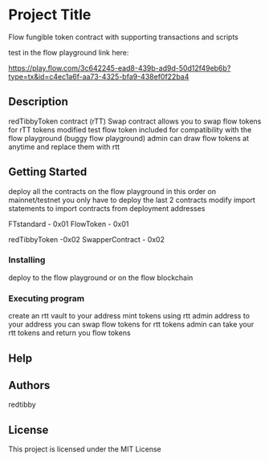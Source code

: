 # Project Title

Flow fungible token contract with supporting transactions and scripts

test in the flow playground link here:

https://play.flow.com/3c642245-ead8-439b-ad9d-50d12f49eb6b?type=tx&id=c4ec1a6f-aa73-4325-bfa9-438ef0f22ba4

## Description

redTibbyToken contract (rTT)
Swap contract allows you to swap flow tokens for rTT tokens
modified test flow token included for compatibility with the flow playground (buggy flow playground)
admin can draw flow tokens at anytime and replace them with rtt

## Getting Started
deploy all the contracts on the flow playground in this order
on mainnet/testnet you only have to deploy the last 2 contracts
modify import statements to import contracts from deployment addresses

FTstandard - 0x01
FlowToken - 0x01

redTibbyToken -0x02
SwapperContract - 0x02

### Installing

deploy to the flow playground
or on the flow blockchain

### Executing program

create an rtt vault to your address
mint tokens using rtt admin address to your address
you can swap flow tokens for rtt tokens
admin can take your rtt tokens and return you flow tokens

## Help


## Authors

redtibby


## License

This project is licensed under the MIT License 